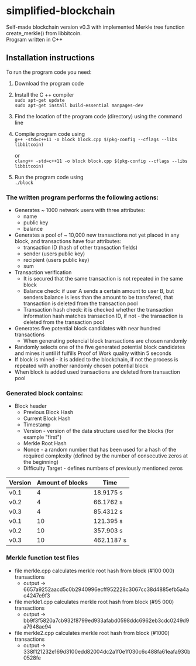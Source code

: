# simplified-blockchain

Self-made blockchain version v0.3 with implemented Merkle tree function create_merkle() from libbitcoin.  
Program written in C++ 

## Installation instructions
To run the program code you need:

1. Download the program code
2. Install the C ++ compiler
  <br /> `sudo apt-get update`
  <br /> `sudo apt-get install build-essential manpages-dev`
3. Find the location of the program code (directory) using the command line
4. Compile program code using
   <br /> `g++ -std=c++11 -o block block.cpp $(pkg-config --cflags --libs libbitcoin)` 
   
   or
   <br /> `clang++ -std=c++11 -o block block.cpp $(pkg-config --cflags --libs libbitcoin)` 
5. Run the program code using
   <br /> `./block` 


### The written program performs the following actions:
* Generates ~ 1000 network users with three attributes:
  * name
  * public key
  * balance
* Generates a pool of ~ 10,000 new transactions not yet placed in any block, and transactions have four attributes:
  * transaction ID (hash of other transaction fields)
  * sender (users public key)
  * recipient (users public key)
  * sum
* Transaction verification
  * It is secured that the same transaction is not repeated in the same block
  * Balance check: if user A sends a certain amount to user B, but senders balance is less than the amount to be transfered, that transaction is deleted from the transaction pool
  * Transaction hash check: it is checked whether the transaction information hash matches transaction ID, if not - the transaction is deleted from the transaction pool
* Generates five potential block candidates with near hundred transactions
  * When generating potencial block transactions are chosen randomly
* Randomly selects one of the five generated potential block candidates and mines it until if fulfills Proof of Work quality within 5 seconds
* If block is mined - it is added to the blockchain, if not the process is repeated with another randomly chosen potential block
* When block is added used transactions are deleted from transaction pool 

### Generated block contains:
* Block header
  * Previous Block Hash
  * Current Block Hash
  * Timestamp
  * Version - version of the data structure used for the blocks (for example "first")
  * Merkle Root Hash
  * Nonce - a random number that has been used for a hash of the required complexity (defined by the number of consecutive zeros at the beginning)
  * Difficulty Target - defines numbers of previously mentioned zeros
  

 | Version | Amount of blocks |Time |
| --------------- |  --------------- |--------------- |
| v0.1 | 4 | 18.9175 s |
| v0.2 | 4 | 66.1762 s |
| v0.3 | 4 | 85.4312 s |
| v0.1 | 10 | 121.395 s |
| v0.2 | 10 | 357.903 s |
| v0.3 | 10 | 462.1187 s |


### Merkle function test files
* file merkle.cpp calculates merkle root hash from block (#100 000) transactions  
  * output → 6657a9252aacd5c0b2940996ecff952228c3067cc38d4885efb5a4ac4247e9f3
* file merkle1.cpp calculates merkle root hash from block (#95 000) transactions  
  * output → bb9f3f5820a7cb932f8799ed933afabd0598ddc6962eb3cdc0249d9a7948ae94
* file merkle2.cpp calculates merkle root hash from block (#1000) transactions  
  * output → 338f121232e169d3100edd82004dc2a1f0e1f030c6c488fa61eafa930b0528fe
